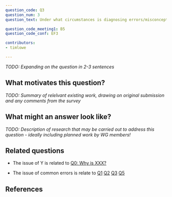 ```yaml
---
question_code: Q3 
question_num: 3 
question_text: Under what circumstances is diagnosing errors/misconceptions worth the extra effort, as compared with generally addressing errors known to be typical? 

question_code_meeting1: B5 
question_code_conf: EF3 

contributors: 
- timlowe

---
```

*TODO: Expanding on the question in 2-3 sentences*

## What motivates this question?

*TODO: Summary of relelvant existing work, drawing on original submission and any comments from the survey*

## What might an answer look like?

*TODO: Description of research that may be carried out to address this question - ideally including planned work by WG members!*

## Related questions

* The issue of Y is related to [Q0: Why is XXX?](Q0)

* The issue of common errors is relate to [Q1](Q1) [Q2](Q2) [Q3](Q3) [Q5](Q5)

## References
